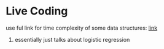 # Live Coding 

use ful link for time complexity of some data structures: [link](https://www.ics.uci.edu/~pattis/ICS-33/lectures/complexitypython.txt)
1. essentially just talks about logistic regression
